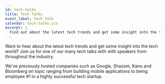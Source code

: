 ```yaml
---
id: tech-talks
title: Tech Talks
event_label: Tech Talk
calendar: tech-talks.ics
excerpt: |
  Find out about the latest tech trends and get some insight into the tech world from speakers throughout the industry.
---
```


Want to hear about the latest tech trends and get some insight into the tech world? Join us for one of our many tech talks with with speakers from throughout the industry.

We’ve previously hosted companies such as Google, Shazam, Kano and Bloomberg on topic ranging from building mobile applications to being employee #1 in a highly successful tech startup.
